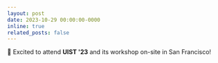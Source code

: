 ```yaml
---
layout: post
date: 2023-10-29 00:00:00-0000
inline: true
related_posts: false
---
```


🌉 Excited to attend **UIST '23** and its workshop on-site in San Francisco!
